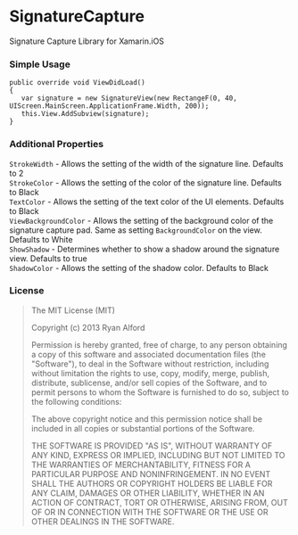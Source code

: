 SignatureCapture
================

Signature Capture Library for Xamarin.iOS

### Simple Usage


    public override void ViewDidLoad()
    {
       var signature = new SignatureView(new RectangeF(0, 40, UIScreen.MainScreen.ApplicationFrame.Width, 200));
       this.View.AddSubview(signature);
    }


### Additional Properties

`StrokeWidth` - Allows the setting of the width of the signature line. Defaults to 2  
`StrokeColor` - Allows the setting of the color of the signature line. Defaults to Black  
`TextColor` - Allows the setting of the text color of the UI elements. Defaults to Black  
`ViewBackgroundColor` - Allows the setting of the background color of the signature capture pad. Same as setting `BackgroundColor` on the view. Defaults to White  
`ShowShadow` - Determines whether to show a shadow around the signature view. Defaults to true  
`ShadowColor` - Allows the setting of the shadow color. Defaults to Black  


### License
> The MIT License (MIT)
> 
> Copyright (c) 2013 Ryan Alford
> 
> Permission is hereby granted, free of charge, to any person obtaining a copy
> of this software and associated documentation files (the "Software"), to deal
> in the Software without restriction, including without limitation the rights
> to use, copy, modify, merge, publish, distribute, sublicense, and/or sell
> copies of the Software, and to permit persons to whom the Software is
> furnished to do so, subject to the following conditions:
> 
> The above copyright notice and this permission notice shall be included in all
> copies or substantial portions of the Software.
> 
> THE SOFTWARE IS PROVIDED "AS IS", WITHOUT WARRANTY OF ANY KIND, EXPRESS OR
> IMPLIED, INCLUDING BUT NOT LIMITED TO THE WARRANTIES OF MERCHANTABILITY,
> FITNESS FOR A PARTICULAR PURPOSE AND NONINFRINGEMENT. IN NO EVENT SHALL THE
> AUTHORS OR COPYRIGHT HOLDERS BE LIABLE FOR ANY CLAIM, DAMAGES OR OTHER
> LIABILITY, WHETHER IN AN ACTION OF CONTRACT, TORT OR OTHERWISE, ARISING FROM,
> OUT OF OR IN CONNECTION WITH THE SOFTWARE OR THE USE OR OTHER DEALINGS IN THE
> SOFTWARE.
